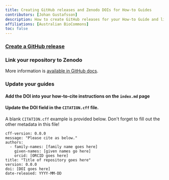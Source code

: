 ```yaml
---
title: Creating GitHub releases and Zenodo DOIs for How-to Guides
contributors: [Johan Gustafsson]
description: How to create GitHub releases for your How-to Guide and link this to Zenodo to generate digital object identifiers (DOIs).
affiliations: [Australian BioCommons]
toc: false
---
```



### [Create a GitHub release]()

### Link your repository to Zenodo

More information is [available in GitHub docs](https://docs.github.com/en/repositories/archiving-a-github-repository/referencing-and-citing-content). 

### Update your guides

#### Add the DOI into your how-to-cite instructions on the `index.md` page

#### Update the DOI field in the `CITATION.cff` file. 

A blank `CITATION.cff` example is provided below. Don't forget to fill out the other metadata in this file!

```
cff-version: 0.0.0
message: "Please cite as below."
authors:
  - family-names: [family name goes here]
    given-names: [given names go here]
    orcid: [ORCID goes here]
title: "Title of repository goes here"
version: 0.0.0
doi: [DOI goes here]
date-released: YYYY-MM-DD
```

